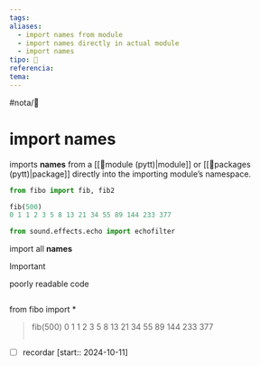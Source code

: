 ```yaml
---
tags: 
aliases:
  - import names from module
  - import names directly in actual module
  - import names
tipo: 📑
referencia: 
tema:
---
```


#nota/📑

# import names


imports __names__ from a [[📑module (pytt)|module]] or [[📑packages (pytt)|package]] directly into the importing module’s namespace.

```python
from fibo import fib, fib2

fib(500)
0 1 1 2 3 5 8 13 21 34 55 89 144 233 377
```

```python
from sound.effects.echo import echofilter
```

import all __names__

> [!important] 
> poorly readable code
>
>```python
from fibo import *
>
>fib(500)
0 1 1 2 3 5 8 13 21 34 55 89 144 233 377
>```

- [ ] recordar  [start:: 2024-10-11]